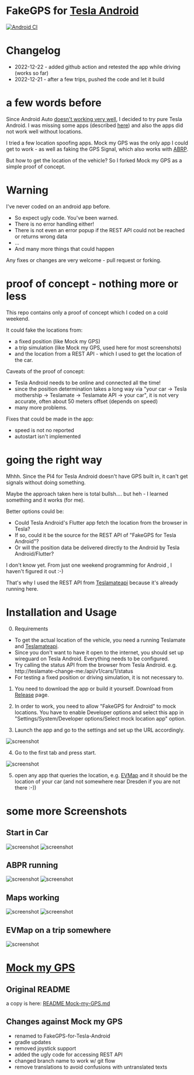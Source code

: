 # FakeGPS for [Tesla Android](https://teslaandroid.com/release-notes)

[![Android CI](https://github.com/ca-dmin/FakeGPS-for-Tesla-Android/actions/workflows/android.yml/badge.svg)](https://github.com/ca-dmin/FakeGPS-for-Tesla-Android/actions/workflows/android.yml)

# Changelog

- 2022-12-22 - added github action and retested the app while driving (works so far)
- 2022-12-21 - after a few trips, pushed the code and let it build


# a few words before 

Since Android Auto [doesn't working very well](https://github.com/tesla-android/issue-tracker/issues/138), I decided to try pure Tesla Android.
I was missing some apps (described [here](https://github.com/ca-dmin/tesla-android-notes)) and also the apps did not work well without locations.


I tried a few location spoofing apps.
Mock my GPS was the only app I could get to work - as well as faking the GPS Signal, which also works with [ABRP](https://abetterrouteplanner.com).

But how to get the location of the vehicle? 
So I forked Mock my GPS as a simple proof of concept.

# Warning

I've never coded on an android app before. 

- So expect ugly code. You've been warned. 
- There is no error handling either!
- There is not even an error popup if the REST API could not be reached or returns wrong data
- ...
- And many more things that could happen

Any fixes or changes are very welcome - pull request or forking. 

# proof of concept - nothing more or less

This repo contains only a proof of concept which I coded on a cold weekend.

It could fake the locations from:
- a fixed position (like Mock my GPS)
- a trip simulation (like Mock my GPS, used here for most screenshots)
- and the location from a REST API - which I used to get the location of the car.

Caveats of the proof of concept:
- Tesla Android needs to be online and connected all the time!
- since the position determination takes a long way via "your car -> Tesla mothership -> Teslamate -> Teslamate API -> your car", it is not very accurate, often about 50 meters offset (depends on speed)
- many more problems.

Fixes that could be made in the app:
- speed is not no reported
- autostart isn't implemented

# going the right way

Mhhh. Since the PI4 for Tesla Android doesn't have GPS built in, it can't get signals without doing something.

Maybe the approach taken here is total bullsh.... but heh - I learned something and it works (for me).


Better options could be:
- Could Tesla Android's Flutter app fetch the location from the browser in Tesla?
- If so, could it be the source for the REST API of "FakeGPS for Tesla Android"?
- Or will the position data be delivered directly to the Android by Tesla Android/Flutter?


I don't know yet.
From just one weekend programming for Android , I haven't figured it out :-)


That's why I used the REST API from [Teslamateapi](https://github.com/tobiasehlert/teslamateapi) because it's already running here.



# Installation and Usage

0) Requirements 
  - To get the actual location of the vehicle, you need a running Teslamate and [Teslamateapi](https://github.com/tobiasehlert/teslamateapi). 
  - Since you don't want to have it open to the internet, you should set up wireguard on Tesla Android. Everything needs to be configured. 
  - Try calling the status API from the browser from Tesla Android. e.g. http://teslamate-change-me:<port>/api/v1/cars/1/status
  - For testing a fixed position or driving simulation, it is not necessary to.

1) You need to download the app or build it yourself. Download from [Release](https://github.com/ca-dmin/FakeGPS-for-Tesla-Android/releases) page.

2) In order to work, you need to allow "FakeGPS for Android" to mock locations. You have to enable Developer options and select this app in "Settings/System/Developer options/Select mock location app" option.

3) Launch the app and go to the settings and set up the URL accordingly.

![screenshot](./screenshots/preferences.png)


4) Go to the first tab and press start.

![screenshot](./screenshots/start.png)

5) open any app that queries the location, e.g. [EVMap](https://f-droid.org/packages/net.vonforst.evmap/) and it should be the location of your car (and not somewhere near Dresden if you are not there :-))


# some more Screenshots

## Start in Car

![screenshot](./screenshots/start_in_car.jpg)
![screenshot](./screenshots/trip_settings_with_maps_running.png)

## ABPR running

![screenshot](./screenshots/abrp_1.jpg)
![screenshot](./screenshots/abrp_2.png)

## Maps working

![screenshot](./screenshots/maps_1.png)
![screenshot](./screenshots/maps_2.png)

## EVMap on a trip somewhere

![screenshot](./screenshots/evmap.jpg)


# [Mock my GPS](https://github.com/warren-bank/Android-Mock-Location)

## Original README 

a copy is here: [README Mock-my-GPS.md](README%20Mock-my-GPS.md)

## Changes against Mock my GPS

- renamed to FakeGPS-for-Tesla-Android
- gradle updates
- removed joystick support
- added the ugly code for accessing REST API
- changed branch name to work w/ git flow
- remove translations to avoid confusions with untranslated texts
